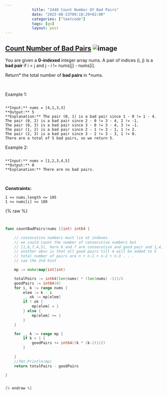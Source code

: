 ```yaml
---
            title: "2448 Count Number Of Bad Pairs"
            date: "2025-08-23T09:18:29+02:00"
            categories: ["leetcode"]
            tags: [go]
            layout: post
---
```

            
## [Count Number of Bad Pairs](https://leetcode.com/problems/count-number-of-bad-pairs) ![image](https://img.shields.io/badge/Difficulty-Medium-orange)

You are given a **0-indexed** integer array nums. A pair of indices (i, j) is a **bad pair** if i < j and j - i != nums[j] - nums[i].

Return* the total number of **bad pairs** in *nums.

 

Example 1:

```

**Input:** nums = [4,1,3,3]
**Output:** 5
**Explanation:** The pair (0, 1) is a bad pair since 1 - 0 != 1 - 4.
The pair (0, 2) is a bad pair since 2 - 0 != 3 - 4, 2 != -1.
The pair (0, 3) is a bad pair since 3 - 0 != 3 - 4, 3 != -1.
The pair (1, 2) is a bad pair since 2 - 1 != 3 - 1, 1 != 2.
The pair (2, 3) is a bad pair since 3 - 2 != 3 - 3, 1 != 0.
There are a total of 5 bad pairs, so we return 5.

```

Example 2:

```

**Input:** nums = [1,2,3,4,5]
**Output:** 0
**Explanation:** There are no bad pairs.

```

 

**Constraints:**

	1 <= nums.length <= 105
	1 <= nums[i] <= 109

{% raw %}


```go


func countBadPairs(nums []int) int64 {

    // consecutive numbers must lie at indexes
    // we could count the number of consecutive numbers but 
    // [1,6,7,4,5], here 6 and 7 are consecutive and good pair and 1,4,5 are another good pairs
    // another obsv is that all good pairs till 4 will be added to 5
    // total number of pairs are n + n-1 + n-2 + n-3 . . .
    // saw the 2nd hint

    mp := make(map[int]int)

    totalPairs := int64(len(nums) * (len(nums) -1))/2
    goodPairs := int64(0)
    for i, k := range nums {
        elem := k - i
        _, ok := mp[elem]
        if ! ok {
            mp[elem] = 1
        } else {
            mp[elem] += 1
        }
    }

    for _, k := range mp {
        if k > 1 {
            goodPairs += int64((k * (k-1))/2)
        }
        
    }
    //fmt.Println(mp)
    return totalPairs - goodPairs

}


{% endraw %}
```
